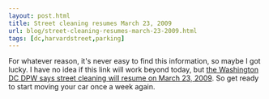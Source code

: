 ```yaml
---
layout: post.html
title: Street cleaning resumes March 23, 2009
url: blog/street-cleaning-resumes-march-23-2009.html
tags: [dc,harvardstreet,parking]
---
```

For whatever reason, it's never easy to find this information, so maybe I got lucky. I have no idea if this link will work beyond today, but [the Washington DC DPW says street cleaning will resume on March 23, 2009](http://app.calendar.rrc.dc.gov/eventDetail.aspx?thisDate=3.3.2009&eventId=11475&eo=21237). So get ready to start moving your car once a week again.
